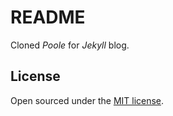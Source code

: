 # README

Cloned *Poole* for *Jekyll* blog.


## License

Open sourced under the [MIT license](LICENSE.md).

